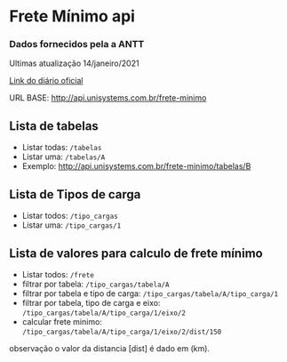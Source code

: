 # Frete Mínimo api
### Dados fornecidos pela a ANTT
Ultimas atualização 14/janeiro/2021

[Link do diário oficial](https://www.in.gov.br/en/web/dou/-/portaria-n-399-de-3-de-novembro-de-2020-286403617?utm_campaign=circular_n_545_-_antt_atualiza_tabela_do_piso_minimo_de_frete&utm_medium=email&utm_source=RD+Station)

URL BASE: http://api.unisystems.com.br/frete-minimo

## Lista de tabelas

* Listar todas:  `/tabelas`
* Listar uma:  `/tabelas/A`
* Exemplo: http://api.unisystems.com.br/frete-minimo/tabelas/B


## Lista de Tipos de carga

* Listar todos:  `/tipo_cargas`
* Listar uma:  `/tipo_cargas/1`

## Lista de valores para calculo de frete mínimo

* Listar todos:  `/frete`
* filtrar por tabela:  `/tipo_cargas/tabela/A`
* filtrar por tabela e tipo de carga:  `/tipo_cargas/tabela/A/tipo_carga/1`
* filtrar por tabela, tipo de carga e eixo:  `/tipo_cargas/tabela/A/tipo_carga/1/eixo/2`
* calcular frete minimo:  `/tipo_cargas/tabela/A/tipo_carga/1/eixo/2/dist/150`

observação o valor da distancia [dist] é dado em (km).
